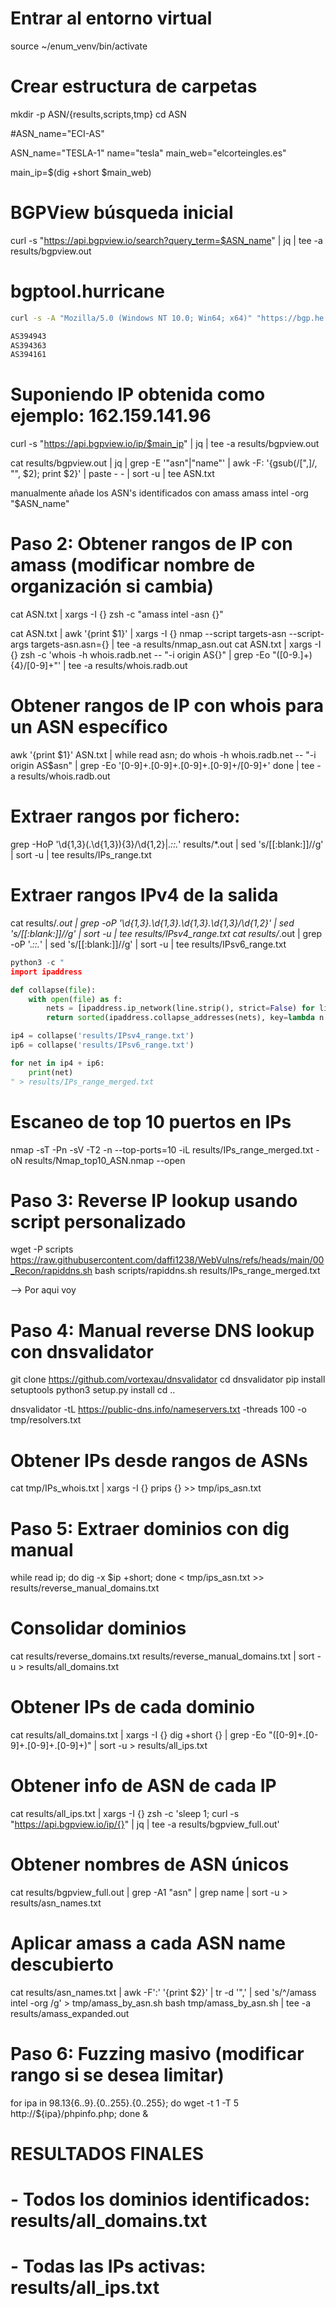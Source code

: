 # Entrar al entorno virtual
source ~/enum_venv/bin/activate

# Crear estructura de carpetas
mkdir -p ASN/{results,scripts,tmp}
cd ASN

#ASN_name="ECI-AS"

ASN_name="TESLA-1"
name="tesla"
main_web="elcorteingles.es"

main_ip=$(dig +short $main_web)



# BGPView búsqueda inicial
curl -s "https://api.bgpview.io/search?query_term=$ASN_name" | jq | tee -a results/bgpview.out

# bgptool.hurricane
```bash
curl -s -A "Mozilla/5.0 (Windows NT 10.0; Win64; x64)" "https://bgp.he.net/search?search%5Bsearch%5D=$name&commit=Search" |html2text

AS394943
AS394363
AS394161
```

# Suponiendo IP obtenida como ejemplo: 162.159.141.96
curl -s "https://api.bgpview.io/ip/$main_ip" | jq | tee -a results/bgpview.out


cat results/bgpview.out | jq | grep -E '"asn"|"name"' | awk -F: '{gsub(/[",]/, "", $2); print $2}' | paste - - | sort -u | tee ASN.txt

manualmente añade los ASN's identificados con amass
amass intel -org "$ASN_name"



# Paso 2: Obtener rangos de IP con amass (modificar nombre de organización si cambia)
cat ASN.txt | xargs -I {} zsh -c "amass intel -asn {}"

cat ASN.txt | awk '{print $1}' | xargs -I {} nmap --script targets-asn --script-args targets-asn.asn={} | tee -a results/nmap_asn.out
cat ASN.txt | xargs -I {} zsh -c 'whois -h whois.radb.net -- "-i origin AS{}" | grep -Eo "([0-9.]+){4}/[0-9]+"' | tee -a results/whois.radb.out


# Obtener rangos de IP con whois para un ASN específico
awk '{print $1}' ASN.txt | while read asn; do
    whois -h whois.radb.net -- "-i origin AS$asn" | grep -Eo '[0-9]+\.[0-9]+\.[0-9]+\.[0-9]+/[0-9]+'
done | tee -a results/whois.radb.out



# Extraer rangos por fichero:
grep -HoP '\d{1,3}(\.\d{1,3}){3}/\d{1,2}|.*::.*' results/*.out | sed 's/[[:blank:]]//g' | sort -u | tee results/IPs_range.txt

# Extraer rangos IPv4 de la salida
cat results/*.out | grep -oP '\d{1,3}\.\d{1,3}\.\d{1,3}\.\d{1,3}/\d{1,2}' | sed 's/[[:blank:]]//g' | sort -u | tee results/IPsv4_range.txt
cat results/*.out | grep -oP '.*::.*' | sed 's/[[:blank:]]//g' | sort -u | tee results/IPsv6_range.txt

```python
python3 -c "                    
import ipaddress

def collapse(file):
    with open(file) as f:
        nets = [ipaddress.ip_network(line.strip(), strict=False) for line in f if line.strip()]
        return sorted(ipaddress.collapse_addresses(nets), key=lambda n: int(n.network_address))

ip4 = collapse('results/IPsv4_range.txt')
ip6 = collapse('results/IPsv6_range.txt')

for net in ip4 + ip6:
    print(net)
" > results/IPs_range_merged.txt
```


# Escaneo de top 10 puertos en IPs
nmap -sT -Pn -sV -T2 -n --top-ports=10 -iL results/IPs_range_merged.txt -oN results/Nmap_top10_ASN.nmap --open



# Paso 3: Reverse IP lookup usando script personalizado
wget -P scripts https://raw.githubusercontent.com/daffi1238/WebVulns/refs/heads/main/00_Recon/rapiddns.sh
bash scripts/rapiddns.sh results/IPs_range_merged.txt



--> Por aqui voy

# Paso 4: Manual reverse DNS lookup con dnsvalidator
git clone https://github.com/vortexau/dnsvalidator
cd dnsvalidator
pip install setuptools
python3 setup.py install
cd ..

dnsvalidator -tL https://public-dns.info/nameservers.txt -threads 100 -o tmp/resolvers.txt

# Obtener IPs desde rangos de ASNs
cat tmp/IPs_whois.txt | xargs -I {} prips {} >> tmp/ips_asn.txt

# Paso 5: Extraer dominios con dig manual
while read ip; do dig -x $ip +short; done < tmp/ips_asn.txt >> results/reverse_manual_domains.txt

# Consolidar dominios
cat results/reverse_domains.txt results/reverse_manual_domains.txt | sort -u > results/all_domains.txt

# Obtener IPs de cada dominio
cat results/all_domains.txt | xargs -I {} dig +short {} | grep -Eo "([0-9]+\.[0-9]+\.[0-9]+\.[0-9]+)" | sort -u > results/all_ips.txt

# Obtener info de ASN de cada IP
cat results/all_ips.txt | xargs -I {} zsh -c 'sleep 1; curl -s "https://api.bgpview.io/ip/{}" | jq | tee -a results/bgpview_full.out'

# Obtener nombres de ASN únicos
cat results/bgpview_full.out | grep -A1 "asn" | grep name | sort -u > results/asn_names.txt

# Aplicar amass a cada ASN name descubierto
cat results/asn_names.txt | awk -F':' '{print $2}' | tr -d '",' | sed 's/^/amass intel -org /g' > tmp/amass_by_asn.sh
bash tmp/amass_by_asn.sh | tee -a results/amass_expanded.out

# Paso 6: Fuzzing masivo (modificar rango si se desea limitar)
for ipa in 98.13{6..9}.{0..255}.{0..255}; do
    wget -t 1 -T 5 http://${ipa}/phpinfo.php;
done &

# RESULTADOS FINALES
# - Todos los dominios identificados: results/all_domains.txt
# - Todas las IPs activas: results/all_ips.txt
